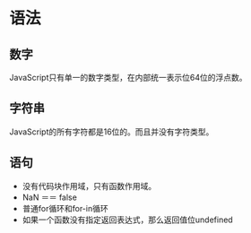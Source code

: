 # 语法

## 数字
JavaScript只有单一的数字类型，在内部统一表示位64位的浮点数。

## 字符串
JavaScript的所有字符都是16位的。而且并没有字符类型。

## 语句
* 没有代码块作用域，只有函数作用域。
* NaN ＝＝ false
* 普通for循环和for-in循环
* 如果一个函数没有指定返回表达式，那么返回值位undefined
